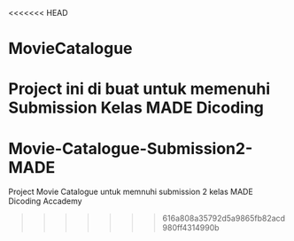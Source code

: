 <<<<<<< HEAD
# MovieCatalogue
Project ini di buat untuk memenuhi Submission Kelas MADE Dicoding
=======
# Movie-Catalogue-Submission2-MADE
Project Movie Catalogue untuk memnuhi submission 2 kelas MADE Dicoding Accademy
>>>>>>> 616a808a35792d5a9865fb82acd980ff4314990b
